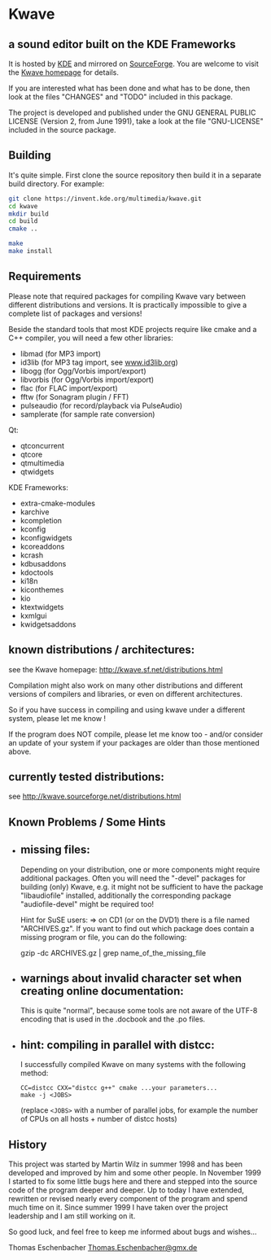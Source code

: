 # Kwave
## a sound editor built on the KDE Frameworks

It is hosted by [KDE](https://invent.kde.org/multimedia/kwave) and
mirrored on [SourceForge](https://sourceforge.net/projects/kwave/).
You are welcome to visit the
[Kwave homepage](http://kwave.sourceforge.net) for details.

If you are interested what has been done and what has to be done, then
look at the files "CHANGES" and "TODO" included in this package.

The project is developed and published under the GNU GENERAL PUBLIC LICENSE
(Version 2, from June 1991), take a look at the file "GNU-LICENSE" included
in the source package.

## Building

It's quite simple. First clone the source repository then build it in a
separate build directory.
For example:

``` bash
git clone https://invent.kde.org/multimedia/kwave.git
cd kwave
mkdir build
cd build
cmake ..

make
make install
```

## Requirements

Please note that required packages for compiling Kwave vary between
different distributions and versions. It is practically impossible
to give a complete list of packages and versions!

Beside the standard tools that most KDE projects require like cmake
and a C++ compiler, you will need a few other libraries:

- libmad (for MP3 import)
- id3lib (for MP3 tag import, see www.id3lib.org)
- libogg (for Ogg/Vorbis import/export)
- libvorbis (for Ogg/Vorbis import/export)
- flac (for FLAC import/export)
- fftw (for Sonagram plugin / FFT)
- pulseaudio (for record/playback via PulseAudio)
- samplerate (for sample rate conversion)

Qt:
  - qtconcurrent
  - qtcore
  - qtmultimedia
  - qtwidgets

KDE Frameworks:
  - extra-cmake-modules
  - karchive
  - kcompletion
  - kconfig
  - kconfigwidgets
  - kcoreaddons
  - kcrash
  - kdbusaddons
  - kdoctools
  - ki18n
  - kiconthemes
  - kio
  - ktextwidgets
  - kxmlgui
  - kwidgetsaddons

known distributions / architectures:
------------------------------------

see the Kwave homepage: http://kwave.sf.net/distributions.html

Compilation might also work on many other distributions and different
versions of compilers and libraries, or even on different architectures.

So if you have success in compiling and using kwave under a different system,
please let me know !

If the program does NOT compile, please let me know too - and/or consider
an update of your system if your packages are older than those mentioned
above.

currently tested distributions:
-------------------------------------------

see http://kwave.sourceforge.net/distributions.html

## Known Problems / Some Hints

* missing files:
  -------------
  Depending on your distribution, one or more components might require
  additional packages. Often you will need the "-devel" packages for
  building (only) Kwave, e.g. it might not be sufficient to have the
  package "libaudiofile" installed, additionally the corresponding package
  "audiofile-devel" might be required too!

  Hint for SuSE users:
  => on CD1 (or on the DVD1) there is a file named "ARCHIVES.gz".
     If you want to find out which package does contain a missing program or
     file, you can do the following:

     gzip -dc ARCHIVES.gz | grep name_of_the_missing_file

* warnings about invalid character set when creating online documentation:
  -----------------------------------------------------------------------
  This is quite "normal", because some tools are not aware of the
  UTF-8 encoding that is used in the .docbook and the .po files.

* hint: compiling in parallel with distcc:
  ---------------------------------------
  I successfully compiled Kwave on many systems with the following
  method:

  ```
  CC=distcc CXX="distcc g++" cmake ...your parameters...
  make -j <JOBS>
  ```

  (replace `<JOBS>` with a number of parallel jobs, for example the
   number of CPUs on all hosts + number of distcc hosts)

## History

This project was started by Martin Wilz in summer 1998 and has been
developed and improved by him and some other people. In November 1999 I started
to fix some little bugs here and there and stepped into the source code of
the program deeper and deeper. Up to today I have extended, rewritten or
revised nearly every component of the program and spend much time on it.
Since summer 1999 I have taken over the project leadership and I am still
working on it.

So good luck, and feel free to keep me informed about bugs and wishes...

   Thomas Eschenbacher <Thomas.Eschenbacher@gmx.de>

